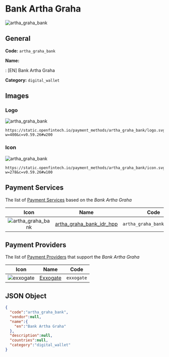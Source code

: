
# Bank Artha Graha 
![artha_graha_bank](https://static.openfintech.io/payment_methods/artha_graha_bank/logo.svg?w=400&c=v0.59.26#w200)  

## General 
**Code:** `artha_graha_bank` 
 
**Name:** 
 
:	[EN] Bank Artha Graha 
 
**Category:** `digital_wallet` 
 

## Images 

### Logo 
![artha_graha_bank](https://static.openfintech.io/payment_methods/artha_graha_bank/logo.svg?w=400&c=v0.59.26#w200)  

```
https://static.openfintech.io/payment_methods/artha_graha_bank/logo.svg?w=400&c=v0.59.26#w200
```  

### Icon 
![artha_graha_bank](https://static.openfintech.io/payment_methods/artha_graha_bank/icon.svg?w=278&c=v0.59.26#w100)  

```
https://static.openfintech.io/payment_methods/artha_graha_bank/icon.svg?w=278&c=v0.59.26#w100
```  

## Payment Services 
 
The list of [Payment Services](/payment-services/) based on the _Bank Artha Graha_ 

|Icon|Name|Code| 
|:---:|:---:|:---:| 
|![artha_graha_bank](https://static.openfintech.io/payment_methods/artha_graha_bank/icon.svg?w=278&c=v0.59.26#w100) |[artha_graha_bank_idr_hpp](/payment-services/artha_graha_bank_idr_hpp/)|`artha_graha_bank_idr_hpp`| 
 

## Payment Providers 
 
The list of [Payment Providers](/payment-providers/) that support the _Bank Artha Graha_ 

|Icon|Name|Code| 
|:---:|:---:|:---:| 
|![exxogate](https://static.openfintech.io/payment_providers/exxogate/icon.svg?w=278&c=v0.59.26#w100) |[Exxogate](/payment-providers/exxogate/)|`exxogate`| 
 

## JSON Object 

```json
{
  "code":"artha_graha_bank",
  "vendor":null,
  "name":{
    "en":"Bank Artha Graha"
  },
  "description":null,
  "countries":null,
  "category":"digital_wallet"
}
```  
